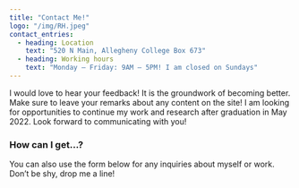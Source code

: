 ```yaml
---
title: "Contact Me!"
logo: "/img/RH.jpeg"
contact_entries:
  - heading: Location
    text: "520 N Main, Allegheny College Box 673"
  - heading: Working hours
    text: "Monday – Friday: 9AM – 5PM! I am closed on Sundays"
---
```


I would love to hear your feedback! It is the groundwork of becoming better. Make sure to leave your remarks about any content on the site! I am looking for opportunities to continue my work and research after graduation in May 2022. Look forward to communicating with you!

<h3 class="f4 b lh-title mb2">How can I get…?</h3>

You can also use the form below for any inquiries about myself or work. Don’t be shy, drop me a line!
